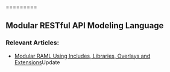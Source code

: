 =========

## Modular RESTful API Modeling Language

### Relevant Articles:
- [Modular RAML Using Includes, Libraries, Overlays and Extensions](https://www.baeldung.com/modular-raml-includes-overlays-libraries-extensions)Update
